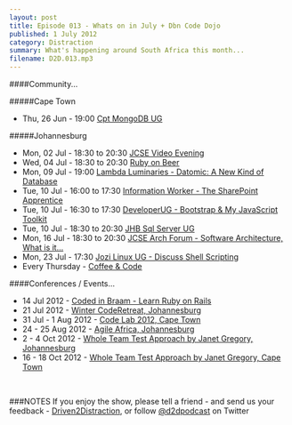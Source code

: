 ```yaml
---
layout: post
title: Episode 013 - Whats on in July + Dbn Code Dojo
published: 1 July 2012
category: Distraction
summary: What's happening around South Africa this month...
filename: D2D.013.mp3
---
```


####Community...

#####Cape Town
* Thu, 26 Jun - 19:00 [Cpt MongoDB UG](http://www.meetup.com/Cape-Town-MongoDB-User-Group/events/69294322/)

#####Johannesburg
* Mon, 02 Jul - 18:30 to 20:30 [JCSE Video Evening](http://jcse.org.za/events/jcse-video-evening-2-july)
* Wed, 04 Jul - 18:30 to 20:30 [Ruby on Beer](http://www.meetup.com/RubyOnBeer/events/67295232/)
* Mon, 09 Jul - 19:00 [Lambda Luminaries - Datomic: A New Kind of Database](http://www.meetup.com/lambda-luminaries/events/60005672/)
* Tue, 10 Jul - 16:00 to 17:30 [Information Worker - The SharePoint Apprentice](http://www.informationworker.co.za/pages/jhbeventregistration.aspx)
* Tue, 10 Jul - 16:30 to 17:30 [DeveloperUG - Bootstrap & My JavaScript Toolkit](http://www.meetup.com/DeveloperUG/events/65031122/)
* Tue, 10 Jul - 18:30 to 20:30 [JHB Sql Server UG](http://www.sqlusergroupdemo.co.za/Home/tabid/41/ModuleID/390/ItemID/13/mctl/EventDetails/Default.aspx)
* Mon, 16 Jul - 18:30 to 20:30 [JCSE Arch Forum - Software Architecture, What is it...](http://jcse.org.za/events/software-architecture-what-is-it-and-how-can-one-design-and)
* Mon, 23 Jul - 17:30 [Jozi Linux UG - Discuss Shell Scripting](http://www.meetup.com/Jozi-Linux-User-Group-JLUG/events/71117732/)
* Every Thursday - [Coffee & Code](http://www.meetup.com/Code-Coffee-JHB/)

####Conferences / Events...
* 14 Jul 2012 - [Coded in Braam - Learn Ruby on Rails](http://www.meetup.com/CodedInBraam/events/70777922/)
* 21 Jul 2012 - [Winter CodeRetreat, Johannesburg](http://jhbwintercoderetreat.eventbrite.com/)
* 31 Jul - 1 Aug 2012 - [Code Lab 2012, Cape Town](http://sugsa.org.za/ai1ec_event/code-lab-2012/?instance_id=9)
* 24 - 25 Aug 2012 - [Agile Africa, Johannesburg](http://www.agileafricaconf.com/)
* 2 - 4 Oct 2012 - [Whole Team Test Approach by Janet Gregory, Johannesburg](http://growingagile.co.za/training-wtt/)
* 16 - 18 Oct 2012 - [Whole Team Test Approach by Janet Gregory, Cape Town](http://growingagile.co.za/training-wtt/)

<br>

###NOTES
If you enjoy the show, please tell a friend - and send us your feedback - [Driven2Distraction](http://www.driven2distraction.co.za), or follow [@d2dpodcast](https://twitter.com/#!/d2dpodcast) on Twitter

